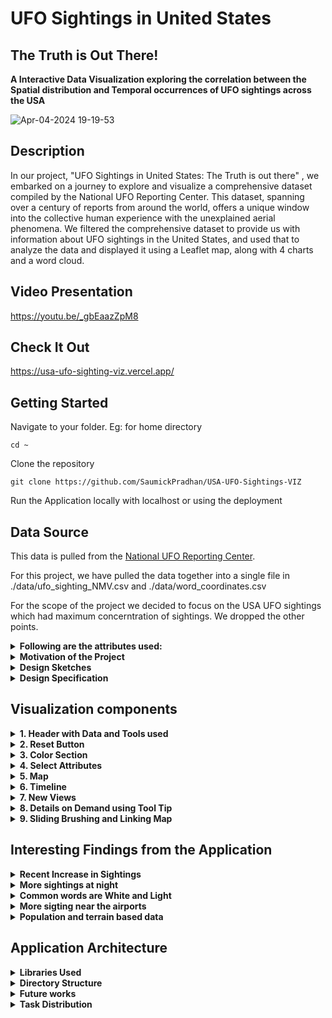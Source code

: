 # UFO Sightings in United States
## The Truth is Out There!


**A Interactive Data Visualization exploring the correlation between the Spatial distribution and Temporal occurrences of UFO sightings across the USA**

![Apr-04-2024 19-19-53](https://github.com/SaumickPradhan/USA-UFO-Sightings-VIZ/assets/85262444/cc42723e-2cdb-4bfb-a6f0-bf79d8daa628)

<h2>Description</h2>

In our project, "UFO Sightings in United States: The Truth is out there" , we embarked on a journey to explore and visualize a comprehensive dataset compiled by the National UFO Reporting Center. This dataset, spanning over a century of reports from around the world, offers a unique window into the collective human experience with the unexplained aerial phenomena. We filtered the comprehensive dataset to provide us with information about UFO sightings in the United States, and used that to analyze the data and displayed it using a Leaflet map, along with 4 charts and a word cloud.

<h2>Video Presentation</h2>

https://youtu.be/_gbEaazZpM8

<h2>Check It Out</h2>

https://usa-ufo-sighting-viz.vercel.app/

<h2>Getting Started</h2>

Navigate to your folder. Eg: for home directory

```
cd ~
```

Clone the repository

```
git clone https://github.com/SaumickPradhan/USA-UFO-Sightings-VIZ
```

Run the Application locally with localhost or using the deployment

<h2>Data Source</h2>

This data is pulled from the [National UFO Reporting Center](https://nuforc.org/).

For this project, we have pulled the data together into a single file in ./data/ufo_sighting_NMV.csv and ./data/word_coordinates.csv

For the scope of the project we decided to focus on the USA UFO sightings which had maximum concerntration of sightings. We dropped the other points.

<details>
<summary><b>Following are the attributes used:</b></summary>

 
| Variable                    | Class        | Description                                       |
|-----------------------------|--------------|---------------------------------------------------|
| date_time                   | datetime     | Date time sighting occurred                       |
| city_area                   | character    | City or area of sighting                          |
| state                       | character    | State/region of sighting                          |
| country                     | character    | Country of sighting                               |
| ufo_shape                   | character    | UFO Shape                                         |
| encounter_length            | double       | Encounter length in seconds                       |
| described_encounter_length  | character    | Encounter length as described (e.g., 1 hour, etc) |
| description                 | character    | Description of encounter                          |
| date_documented             | character    | Date documented                                   |
| latitude                    | double       | Latitude                                          |
| longitude                   | double       | Longitude                                         |

</details>






 <details>
  <summary><b>Motivation of the Project</b></summary>

The motivation for this project was to contribute to the knowledge about the existance of Extraterrestrial activity
and contribute to the documentation and analysis of this cultural phenomenon, adding to the body of knowledge available for researchers, enthusiasts, and the curious alike. We also wanted to hone our data analysis skills in front-end frameworks like D3.Js and Leaflet.js along with using python to analyze and clean the dataset. This data also has first-hand encounters from real people via a reputable
website. 

</details>



<details><summary><b>Design Sketches</b></summary>



**UI sketches**

<img width="522" alt="image" src="https://github.com/SaumickPradhan/USA-UFO-Sightings-VIZ/assets/85262444/405d09b8-c849-4529-b206-96cdc4827c4b">

<img width="536" alt="image" src="https://github.com/SaumickPradhan/USA-UFO-Sightings-VIZ/assets/85262444/3c1c56f9-801b-4d81-af8f-bb257f180967">

<img width="520" alt="image" src="https://github.com/SaumickPradhan/USA-UFO-Sightings-VIZ/assets/85262444/cf7f3c98-ae6c-46ab-a7b8-464ff1830ca2">

<img width="532" alt="image" src="https://github.com/SaumickPradhan/USA-UFO-Sightings-VIZ/assets/85262444/56b6d40f-a53a-4d79-86fb-61c4b0ff827f">


**B Goals sketches**

<img width="894" alt="image" src="https://github.com/SaumickPradhan/USA-UFO-Sightings-VIZ/assets/85262444/61dcdac2-f43e-4d5e-a139-3a1d59fb032e">

**Word Cloud**

<img width="337" alt="image" src="https://github.com/SaumickPradhan/USA-UFO-Sightings-VIZ/assets/85262444/02bf269b-6351-4d76-b0d2-a4ed9edd8b20">

<img width="587" alt="image" src="https://github.com/SaumickPradhan/USA-UFO-Sightings-VIZ/assets/85262444/ea016774-bbfc-4b43-b6d5-b41ad44b4250">



**Sentiment Analysis**

<img width="428" alt="image" src="https://github.com/SaumickPradhan/USA-UFO-Sightings-VIZ/assets/85262444/797459a9-eed2-49ac-b57e-8a90f78110f9">




</details>

<details><summary><b>Design Specification</b></summary>

* Used a linear page scrollable format (changed our original grid based format) as we wanted a linear flow of selections instead of multiple views together. This facilitiates our story flow during our case studies and findings, mentioned later. 
* Have a story-like feel to the selcted/ brushed plots and result is tracked on the top
* Intutive tool tips with brushing on all
* More info about design specifications to follow

</details>

<h2>Visualization components</h2>

<details>
  <summary><b>1. Header with Data and Tools used</b> </summary>
  
  <b>Heading with Intro, Data source and Tools used with Links</b>

![image](https://github.com/SaumickPradhan/USA-UFO-Sightings-VIZ/assets/85262444/3efde11a-4d05-4f7a-aa00-3f6a416f085b)

</details>


<details>
  <summary><b>2. Reset Button</b> </summary>
  
  <b>Rest button to refresh the attributes and re align the page</b>
  

![image](https://github.com/SaumickPradhan/USA-UFO-Sightings-VIZ/assets/85262444/19194f13-6060-4ebb-8083-957541254925)

</details>


<details>
  <summary><b>3. Color Section </b> </summary>
  
For the color of dots on leaflet map:
  - year : Used A linear color scale to represent years, with darker shades indicating older years and lighter shades for younger years.
  - month : Used A sequential color scale to represent months, with different shades of green assigned to each month.
  - Time of Day : Used Fixed colors for each :-  Morning: Yellow, Afternoon: Orange, Evening: Red, Night: Blue. 
  - UFO shape: Used an ordinal color scale to represent different UFO shapes.

For the color of the buttons: 
 - used bright green for all four buttons to keep the theme of alternating green/blue colors all over the website.

For the colors present in Charts:
- Used a mix of blue/green, traditionally used to represent extrateresstrial life. 
- Each chart alternatives between blue and green.

Filtering By WordCloud: 
  - Used white to represent the changes in leaflet map, and indicate a clear change in selection. 


</details>


<details>
  <summary><b>4. Select Attributes</b> </summary>
  <b> (C Goals) Buttons and drop down to select the set of 'color by' options for points on map and switch background </b>

![image](https://github.com/SaumickPradhan/USA-UFO-Sightings-VIZ/assets/85262444/fc20d8e9-fcbc-49e6-a7da-54f35ad7f38a)

<b> Reasons: </b>

* Geo: How the geography (boundaries, rivers etc.) affects sightings
* Topo: How the Topography (ridges and valleys etc.) affect sightings
* Street: Is it more common to sight near cities or rural areas with less street?
* Airport: More sightings near the airport?

![image](https://github.com/SaumickPradhan/USA-UFO-Sightings-VIZ/assets/85262444/dbffdf7d-a1f7-4290-bbed-ab4ae1b8f6ad)


</details>


<details>
  <summary><b>5. Map</b> </summary>
  <b> (C Goals) Default zoom and positoning of USA, color encoding for plots, highlights and word cloud, Details on Demand </b>

![image](https://github.com/SaumickPradhan/USA-UFO-Sightings-VIZ/assets/85262444/17bca443-00e5-4db4-a101-103bc73aad42)

</details>



<details>
  <summary><b>6. Timeline</b> </summary>
  <b> (C Goals) Timeline by Year and number of sightings </b>

  <b> Reasons: </b>
  * Small binned bars to show height and spikes
  * Sorted by year
  * Using it to brush the map
  * Consulted professor on not having tool tip on timeline as we think it provides less utility. We deprecated the tool tip feature.

![image](https://github.com/SaumickPradhan/USA-UFO-Sightings-VIZ/assets/85262444/17bca443-00e5-4db4-a101-103bc73aad42)

</details>




<details>
  <summary><b>7. New Views</b> </summary>
 <details>
  <summary><b> (B Goals) Bar chart for sightings by Months, depicting seasons</b></summary>

  **Reason:** We did not have different colors for seasons as different places have different seasons. Wanted to depict clear frequency change hence decided to go with bar chart.

<img width="737" alt="image" src="https://github.com/SaumickPradhan/USA-UFO-Sightings-VIZ/assets/85262444/cdc689d2-f753-442b-8041-b349f4986fa1">

</details>

 <details>
  <summary><b> (B Goals) Histogram chart for frequency of sightings different times during the day</b></summary>

  **Reason:** Histogram helps with coninuous time intervals throughout the day. 24 hour timing used as it is universal.

<img width="1083" alt="image" src="https://github.com/SaumickPradhan/USA-UFO-Sightings-VIZ/assets/85262444/80c649ab-f2f5-4ce0-bb9f-6dec58bd80cf">

</details>

 <details>
  <summary><b> (B Goals) Histogram chart for frequency of sightings by encounter length</b></summary>

  **Reason:** Handled very short durations by clubbing them into custom sections (bars) of intervals

<img width="1167" alt="image" src="https://github.com/SaumickPradhan/USA-UFO-Sightings-VIZ/assets/85262444/6c3a665f-594f-4ee1-b055-2e34d5188cf8">

</details>

 <details>
  <summary><b> (B Goals) Emoji based scatter plot to track frequency of occurance of different shapes</b></summary>

  **Reason:** We wanted the user to see the different shapes represented in the plot to be intuitive.

<img width="1066" alt="image" src="https://github.com/SaumickPradhan/USA-UFO-Sightings-VIZ/assets/85262444/14d3a6e7-75ec-4a8c-8b59-41a6e03f2f87">

</details>

</details>

<details>
<summary><b>8. Details on Demand using Tool Tip</b></summary>
<b>Hovering over the Map and Word Cloud will provide extra information about that data point</b>
 
<img width="560" alt="image" src="https://github.com/SaumickPradhan/USA-UFO-Sightings-VIZ/assets/85262444/531bcd7e-f162-4947-8d22-147d6fd02170">

<img width="255" alt="image" src="https://github.com/SaumickPradhan/USA-UFO-Sightings-VIZ/assets/85262444/b2882914-3370-4ca0-b919-345b9fa4494d">

<img width="205" alt="image" src="https://github.com/SaumickPradhan/USA-UFO-Sightings-VIZ/assets/85262444/54ed41ba-4e25-47c9-8b82-dd1e77c2650a">

</details>

<details>
<summary><b>9. Sliding Brushing and Linking Map</b></summary>
<b> (A Goals) Brushing Map by Selecting and dragging a section on the Time line or any of the 4 Plots will lead to focusing the data on only a certain section on Map</b>

<img width="1078" alt="image" src="https://github.com/SaumickPradhan/USA-UFO-Sightings-VIZ/assets/85262444/9e2254d3-9458-448a-a5fb-7d0dab87ac4f">

<img width="705" alt="image" src="https://github.com/SaumickPradhan/USA-UFO-Sightings-VIZ/assets/85262444/4c6ec01f-7661-438d-93f7-c26526791b17">

<img width="1119" alt="image" src="https://github.com/SaumickPradhan/USA-UFO-Sightings-VIZ/assets/85262444/c8ef1fa3-89a1-46bc-a967-35db0f53c1c1">

<img width="1186" alt="image" src="https://github.com/SaumickPradhan/USA-UFO-Sightings-VIZ/assets/85262444/16577899-7ab8-4b76-ae03-c38cf68e7d57">

<img width="1075" alt="image" src="https://github.com/SaumickPradhan/USA-UFO-Sightings-VIZ/assets/85262444/332a850c-666c-4480-854b-7e7f721ee489">

**Reason:** 
* Becasue of the large dataset of shapes, it is slow to load the data. Hence brushing here is slow.
* Professor said it is not easy to use the default brush with D3 hence we came up with alternatives to brush by timeline

<img width="343" alt="image" src="https://github.com/SaumickPradhan/USA-UFO-Sightings-VIZ/assets/85262444/cbb43c47-9e5a-4e4d-b293-d91282b4cd19">

<b> (A Goals) Word Cloud to brush the Map</b>

**Reason:** 
* click on the words in the word cloud to see their spatial location and frequency in the map. the word cloud has tool tips and is colors by size. it brushes the map. 

<img width="1169" alt="image" src="https://github.com/SaumickPradhan/USA-UFO-Sightings-VIZ/assets/85262444/9ddaaee5-0e6b-4425-bc0b-f503eddd0f8d">

 
</details>
</details>



<h2>Interesting Findings from the Application</h2>

<details>
<summary><b>Recent Increase in Sightings</b></summary>
<b>It is interesting to note that the number of sightings have increased recently. Maybe due to increased airplanes, drones, people might assume them to be UFOs.</b>
<img width="638" alt="image" src="https://github.com/SaumickPradhan/USA-UFO-Sightings-VIZ/assets/85262444/a015a9f5-ccaf-4904-9710-a06509f9cd8b">
</details>

<details>
<summary><b>More sightings at night</b></summary>
  
<b>More sigthings seen at night, as shining objects, shooting stars and other entities are often confused with UFOs</b>
  
<img width="672" alt="image" src="https://github.com/SaumickPradhan/USA-UFO-Sightings-VIZ/assets/85262444/26df7397-c936-4e09-b975-1cf56d20b33c">
</details>

<details>
<summary><b>Common words are White and Light</b></summary>
<b>This shows that the sightings are commonly associated with sparkling flash lights (especially at night). Maybe stars.</b>
  
<img width="359" alt="image" src="https://github.com/SaumickPradhan/USA-UFO-Sightings-VIZ/assets/85262444/1b2d8336-10f9-44d6-ab75-329ed152ad4d">

</details>


<details>
<summary><b>More sigting near the airports</b></summary>
<b> Sightings are commonly seen near commericial airports. here is an example from California and Nevada. Look at SFO, SJO, LAX, LAS.</b>
  
<img width="594" alt="image" src="https://github.com/SaumickPradhan/USA-UFO-Sightings-VIZ/assets/85262444/48fd063e-4d6a-4772-ac4e-18aba8a49300">

<img width="601" alt="image" src="https://github.com/SaumickPradhan/USA-UFO-Sightings-VIZ/assets/85262444/f2d4b126-e2f6-4d4a-aeca-ef6b635b693d">

</details>

<details>
<summary><b>Population and terrain based data</b></summary>
<b> The more populated areas have more sigthings. The rough terrain areas have less sightings. <b>
 
<img width="601" alt="image" src="https://github.com/SaumickPradhan/USA-UFO-Sightings-VIZ/assets/85262444/f2d4b126-e2f6-4d4a-aeca-ef6b635b693d">

</details>




<h2>Application Architecture </h2>

<details>
<summary><b>Libraries Used</b></summary>
 
- [Javascript D3](https://d3js.org/)
 
- [Leaflet](https://leafletjs.com/)
  
- [WordCloud](https://github.com/jasondavies/d3-cloud)
</details>

<details>
<summary><b>Directory Structure</b></summary>
  
- CSS

  - style.css: ALl the styling for index.html
    
- data

  - ufo_sightings.csv: Origianl data for all the encounters, pulled from [National UFO Reporting Center](https://nuforc.org/).

  - ufo_sightings_NMV.csv: Preproccessed Data with encounters filtered for US only, with no missing values.
 
  - most_common_words: Preproccessed data with the 50 most commonly used word in descripttions.
 
  - word_coordinates1.csv: Preprocessed data with latitude and longitude attributed with the most common words.
    
- js
  
  - Leaflet.js: Leaflet file
    
  - d3.v6.min.js: D3 file

  - Leaflet.js-map: Leaflet map file

  - LeafletMap.js: Leaflet map file with Leaflet class for displaying the map and filtering with brushing along with tooltip functionality. 
    
  - main.js: Runner file for .js files along with loading all the csv datasets using D3
    
  - ufo_encounter.js: .js file for visualizing the frequency of sightings by encounter length by using D3.js, and implementing an interactive brush for filtering data.
    
  - ufo_seasonal_patterns.js: .js file for visualizing the frequency of sightings by month by using D3.js, and implementing an interactive brush for filtering data by month on a bar graph.

  - ufo_shaoe.js: .js file for visualizing the frequency of sightings by shape using custom shapes, and implementing an interactive brush for filtering data by shape on a bar chart.

  - ufo_sightings.js: .js file for visualizing the timeline of sightings over the years, and implementing an interactive brush for selecting date ranges.

  - ufoshapeplot.js: .js file for creating a bar chart visualization of UFO sightings categorized by shape and initializing the visualization with scales, axes, and brush functionality. 
    
- index.html: Runner page

- README.md



</details>



<details>
<summary><b>Future works</b></summary>
<b>1. </b> looking at a way to add different map where the regions can be selected

<b>2. </b> creating a uniform spaced maps with clickable bars

<b>3. </b> Improve styling and spacing in the page
  
</details>




 <details>
  <summary><b>Task Distribution</b></summary>

  <b> Here are the components worked on by the Team:</b>
  
  *  Introduction and Refresh: Saumick
  *  Color By buttons: Nachiket
  *  Leaflet Map and Re orientation: Saumick
  *  Map Tool Tips: Saumick
  *  Data preprocessing: Nachiket
  *  Change maps by attribute: Saumick
  *  Time Line + Brushing: Om
  *  Sightings by Month + Brushing: Om
  *  Sighting in a Day + Brushing: Om
  *  Sightings by Encounter Length + Brushing: Nachiket + Saumick
  *  Sightings by Shape + Brushing: Saumick
  *  Word Cloud + Tool tips: Nachiket
  *  Map Brushing: Nachiket
  *  CSS, coloring and formatting maps: Saumick
  *  Documentation: Saumick + Nachiket
  *  Some UI Sketches: Ameya
    
 </details>
